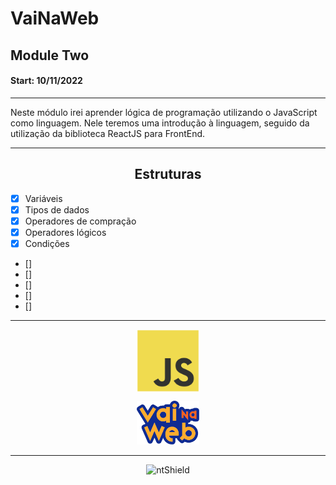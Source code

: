 <h1>VaiNaWeb</h1>

<h2>Module Two</h2>

<h4>Start: 10/11/2022</h4>

---

<p>
    Neste módulo irei aprender lógica de programação utilizando o JavaScript como linguagem. Nele teremos uma introdução à linguagem, seguido da utilização da biblioteca ReactJS para FrontEnd.
</p>

---

<h2 align="center">Estruturas</h2>

- [x] Variáveis
- [x] Tipos de dados
- [x] Operadores de compração
- [x] Operadores lógicos
- [x] Condições
- [] 
- [] 
- []
- []
- []

---
<p align="center">
    <img src="/Assets/Javascript.svg" width="100px" align="center">
</p>

<p align="center">
    <img src="/Assets/VaiNaWeb-Icon.svg" width="100px" >
</p>

---

<section align="center">
    <img src="https://img.shields.io/static/v1?label=Code&message=N-CCC&color=1C1C1C&style=for-the-badge&logo=GHOST" alt="ntShield">
</section>
